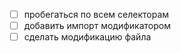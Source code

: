 - [ ] пробегаться по всем селекторам
- [ ] добавить импорт модификатором
- [ ] сделать модификацию файла